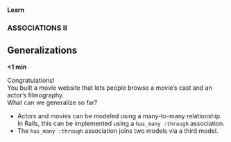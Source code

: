 #### Learn

### ASSOCIATIONS II

## Generalizations

**<1 min**

Congratulations! <br>
You built a movie website that lets people browse a movie’s cast and an actor’s filmography. <br>
What can we generalize so far?

- Actors and movies can be modeled using a many-to-many relationship. <br>
  In Rails, this can be implemented using a `has_many :through` association.
- The `has_many :through` association joins two models via a third model.
